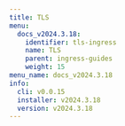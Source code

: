 ```yaml
---
title: TLS
menu:
  docs_v2024.3.18:
    identifier: tls-ingress
    name: TLS
    parent: ingress-guides
    weight: 15
menu_name: docs_v2024.3.18
info:
  cli: v0.0.15
  installer: v2024.3.18
  version: v2024.3.18
---
```


